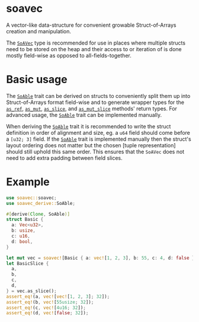 # soavec

A vector-like data-structure for convenient growable Struct-of-Arrays
creation and manipulation.

The [`SoAVec`] type is recommended for use in places where multiple structs
need to be stored on the heap and their access to or iteration of is done
mostly field-wise as opposed to all-fields-together.

# Basic usage

The [`SoAble`] trait can be derived on structs to conveniently split them
up into Struct-of-Arrays format field-wise and to generate wrapper types
for the [`as_ref`], [`as_mut`], [`as_slice`], and [`as_mut_slice`] methods'
return types. For advanced usage, the [`SoAble`] trait can be implemented
manually.

When deriving the [`SoAble`] trait it is recommended to write the struct
definition in order of alignment and size, eg. a `u64` field should come
before a `[u32; 3]` field. If the [`SoAble`] trait is implemented manually
then the struct's layout ordering does not matter but the chosen
[tuple representation] should still uphold this same order. This ensures
that the `SoAVec` does not need to add extra padding between field slices.

# Example

```rust
use soavec::soavec;
use soavec_derive::SoAble;

#[derive(Clone, SoAble)]
struct Basic {
  a: Vec<u32>,
  b: usize,
  c: u16,
  d: bool,
}

let mut vec = soavec![Basic { a: vec![1, 2, 3], b: 55, c: 4, d: false }; 32].unwrap();
let BasicSlice {
  a,
  b,
  c,
  d,
} = vec.as_slice();
assert_eq!(a, vec![vec![1, 2, 3]; 32]);
assert_eq!(b, vec![55usize; 32]);
assert_eq!(c, vec![4u16; 32]);
assert_eq!(d, vec![false; 32]);
```

[`SoAVec`]: https://docs.rs/soavec/latest/soavec/struct.SoAVec.html
[`SoAble`]: docs.rs/soavec/latest/soavec/trait.SoAble.html
[`as_ref`]: https://docs.rs/soavec/latest/soavec/struct.SoAVec.html#method.as_ref
[`as_mut`]: https://docs.rs/soavec/latest/soavec/struct.SoAVec.html#method.as_mut
[`as_slice`]: https://docs.rs/soavec/latest/soavec/struct.SoAVec.html#method.as_slice
[`as_mut_slice`]: https://docs.rs/soavec/latest/soavec/struct.SoAVec.html#method.as_mut_slice
